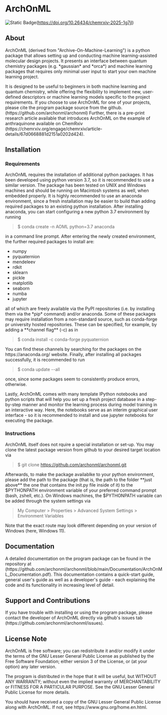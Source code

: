 # ArchOnML

![Static Badge](https://img.shields.io/badge/DOI-10.26434%2Fchemrxiv--2025--1g7jl-brightgreen?label=DOI&link=https%3A%2F%2Fdoi.org%2F10.26434%2Fchemrxiv-2025-1g7jl)(https://doi.org/10.26434/chemrxiv-2025-1g7jl)

## About

<p>ArchOnML (derived from "Archive-On-Machine-Learning") is a python package that allows setting up and conducting machine learning-assisted molecular design
  projects. It presents an interface between quantum chemistry packages (e.g. *gaussian* and *orca*) and machine learning packages that requires only minimal user
  input to start your own machine learning project.</p>

<p>It is designed to be useful to beginners in both machine learning and quantum chemistry, while offering the flexibility to implement new, user-defined descriptors
   or machine learning models specific to the project requirements. If you choose to use ArchOnML for one of your projects, please cite the program package source from
   the github. (https://github.com/archonml/archonml) Further, there is a pre-print research article available that introduces ArchOnML on the example of anthraquinone
   available on ChemRxiv (https://chemrxiv.org/engage/chemrxiv/article-details/67d0668881d2151a0202d424).</p>

## Installation

### Requirements

<p>ArchOnML requires the installation of additional python packages. It has been developed using python version 3.7, so it is recommended to use a similar version. The package
   has been tested on UNIX and Windows machines and should be running on Macintosh systems as well, when embedded properly. It is highly recommended to use an anaconda environment,
   since a fresh installation may be easier to build than adding required packages to an existing python installation. After installing anaconda, you can start configuring a new
   python 3.7 environment by running</p>

> $ conda create -n AOML python=3.7 anaconda

<p>in a command line prompt. After entering the newly created environment, the further required packages to install are:</p>

- numpy
- pyquaternion
- mendeleev
- rdkit
- sklearn
- pickle
- matplotlib
- seaborn
- numba
- jupyter

<p>all of which are freely available via the PyPI repositories (i.e. by installing them via the *pip* command) and/or anaconda. Some of these packages may require installation from
   a non-standard source, such as conda-forge pr university hosted repositories. These can be specified, for example, by adding a **channel flag** (-c) as in</p>

> $ conda install -c conda-forge pyquaternion

<p>You can find these channels by searching for the packages on the https://anaconda.org/ website. Finally, after installing all packages successfully, it is
   recommended to run</p>

> $ conda update --all

<p>once, since some packages seem to consistently produce errors, otherwise.</p>

<p>Lastly, ArchOnML comes with many template IPython notebooks and python scripts that will help you set up a fresh project database in a step-by-step manner and monitor the
   learning process during model training in an interactive way. Here, the notebooks serve as an interim graphical user interface - so it is recommended to install and use jupyter
   notebooks for executing the package.</p>

### Instructions

<p>ArchOnML itself does not rquire a special installation or set-up. You may clone the latest package version from github to your desired target location via</p>

> $ git clone https://github.com/archonml/archonml.git

<p>Afterwards, to make the package availablke to your python environment, please add the path to the package (that is, the path to the folder **just above** the one that
   contains the init.py file inside of it) to the $PYTHONPATH environment variable of your preferred command prompt (bash, zshell, etc.). On Windows machines, the $PYTHONPATH
   variable can be added through the system settings via</p>

> My Computer \> Properties \> Advanced System Settings \> Environment Variables

<p>Note that the exact route may look different depending on your version of Windows (here, Windows 11).</p>

## Documentation

<p>A detailed documentation on the program package can be found in the repository at (https://github.com/archonml/archonml/blob/main/Documentation/ArchOnML_Documentation.pdf).
   This documentation contains a quick-start guide, general user's guide as well as a developer's guide - each explaining the code and its functionality in increasing level of
   detail.</p>

## Support and Contributions

<p>If you have trouble with installing or using the program package, please contact the developer of ArchOnML directly via github's
   issues tab (https://github.com/archonml/archonml/issues).</p>

## License Note

<p>ArchOnML is free software; you can redistribute it and/or modify it under the terms of the GNU Lesser General Public License as published by the Free Software Foundation; either
   version 3 of the License, or (at your option) any later version.</p>

<p>The program is distributed in the hope that it will be useful, but WITHOUT ANY WARRANTY; without even the implied warranty of MERCHANTABILITY or FITNESS FOR A PARTICULAR PURPOSE.
   See the GNU Lesser General Public License for more details.</p>

<p>You should have received a copy of the GNU Lesser General Public License along with ArchOnML. If not, see https://www.gnu.org/home.en.html.</p>
